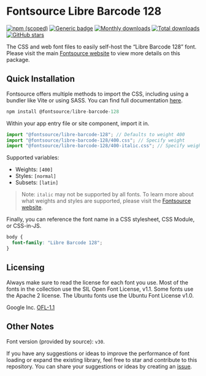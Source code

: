 # Fontsource Libre Barcode 128

[![npm (scoped)](https://img.shields.io/npm/v/@fontsource/libre-barcode-128?color=brightgreen)](https://www.npmjs.com/package/@fontsource/libre-barcode-128) [![Generic badge](https://img.shields.io/badge/fontsource-passing-brightgreen)](https://github.com/fontsource/fontsource) [![Monthly downloads](https://badgen.net/npm/dm/@fontsource/libre-barcode-128)](https://github.com/fontsource/fontsource) [![Total downloads](https://badgen.net/npm/dt/@fontsource/libre-barcode-128)](https://github.com/fontsource/fontsource) [![GitHub stars](https://img.shields.io/github/stars/fontsource/fontsource.svg?style=social&label=Star)](https://github.com/fontsource/fontsource/stargazers)

The CSS and web font files to easily self-host the “Libre Barcode 128” font. Please visit the main [Fontsource website](https://fontsource.org/fonts/libre-barcode-128) to view more details on this package.

## Quick Installation

Fontsource offers multiple methods to import the CSS, including using a bundler like Vite or using SASS. You can find full documentation [here](https://fontsource.org/docs/getting-started/introduction).

```javascript
npm install @fontsource/libre-barcode-128
```

Within your app entry file or site component, import it in.

```javascript
import "@fontsource/libre-barcode-128"; // Defaults to weight 400
import "@fontsource/libre-barcode-128/400.css"; // Specify weight
import "@fontsource/libre-barcode-128/400-italic.css"; // Specify weight and style
```

Supported variables:
- Weights: `[400]`
- Styles: `[normal]`
- Subsets: `[latin]`

> Note: `italic` may not be supported by all fonts. To learn more about what weights and styles are supported, please visit the [Fontsource website](https://fontsource.org/fonts/libre-barcode-128).

Finally, you can reference the font name in a CSS stylesheet, CSS Module, or CSS-in-JS.

```css
body {
  font-family: "Libre Barcode 128";
}
```

## Licensing
Always make sure to read the license for each font you use. Most of the fonts in the collection use the SIL Open Font License, v1.1. Some fonts use the Apache 2 license. The Ubuntu fonts use the Ubuntu Font License v1.0.

Google Inc.
[OFL-1.1](http://scripts.sil.org/OFL)

## Other Notes
Font version (provided by source): `v30`.

If you have any suggestions or ideas to improve the performance of font loading or expand the existing library, feel free to star and contribute to this repository. You can share your suggestions or ideas by creating an [issue](https://github.com/fontsource/fontsource/issues).